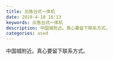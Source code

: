 ```yaml
---
title: 出售台式一体机
date: 2019-4-18 16:13
keywords: 出售台式一体机
description: 中国城附近。真心要留下联系方式。
categories: used
---
```

<td class="t_f" id="postmessage_3540799">

<img alt="" border="0" class="zoom" data-cf-modified-ce5fb84b03b33f0c1b172067-="" file="http://www.flw.ph/data/appbyme/upload/image/201904/18/p0Ar15ypkNNT.jpg" id="aimg_HVv0v" lazyloadthumb="1" onclick="" onmouseover="" src="http://www.flw.ph/data/appbyme/upload/image/201904/18/p0Ar15ypkNNT.jpg"/><br/>
中国城附近。真心要留下联系方式。<br/>
</td>
